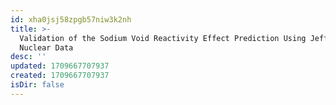 ```yaml
---
id: xha0jsj58zpgb57niw3k2nh
title: >-
  Validation of the Sodium Void Reactivity Effect Prediction Using Jeff 3 1
  Nuclear Data
desc: ''
updated: 1709667707937
created: 1709667707937
isDir: false
---
```


